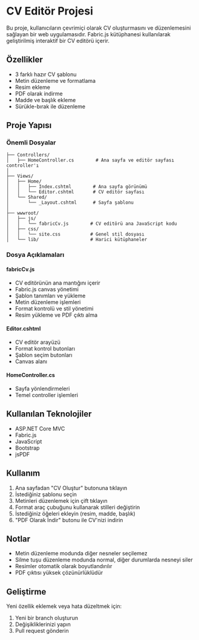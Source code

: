 # CV Editör Projesi

Bu proje, kullanıcıların çevrimiçi olarak CV oluşturmasını ve düzenlemesini sağlayan bir web uygulamasıdır. Fabric.js kütüphanesi kullanılarak geliştirilmiş interaktif bir CV editörü içerir.

## Özellikler

- 3 farklı hazır CV şablonu
- Metin düzenleme ve formatlama
- Resim ekleme
- PDF olarak indirme
- Madde ve başlık ekleme
- Sürükle-bırak ile düzenleme

## Proje Yapısı

### Önemli Dosyalar

```
├── Controllers/
│   ├── HomeController.cs        # Ana sayfa ve editör sayfası controller'ı
│
├── Views/
│   ├── Home/
│   │   ├── Index.cshtml        # Ana sayfa görünümü
│   │   └── Editor.cshtml       # CV editör sayfası
│   └── Shared/
│       └── _Layout.cshtml      # Sayfa şablonu
│
├── wwwroot/
│   ├── js/
│   │   └── fabricCv.js        # CV editörü ana JavaScript kodu
│   ├── css/
│   │   └── site.css           # Genel stil dosyası
│   └── lib/                   # Harici kütüphaneler
```

### Dosya Açıklamaları

#### fabricCv.js

- CV editörünün ana mantığını içerir
- Fabric.js canvas yönetimi
- Şablon tanımları ve yükleme
- Metin düzenleme işlemleri
- Format kontrolü ve stil yönetimi
- Resim yükleme ve PDF çıktı alma

#### Editor.cshtml

- CV editör arayüzü
- Format kontrol butonları
- Şablon seçim butonları
- Canvas alanı

#### HomeController.cs

- Sayfa yönlendirmeleri
- Temel controller işlemleri

## Kullanılan Teknolojiler

- ASP.NET Core MVC
- Fabric.js
- JavaScript
- Bootstrap
- jsPDF

## Kullanım

1. Ana sayfadan "CV Oluştur" butonuna tıklayın
2. İstediğiniz şablonu seçin
3. Metinleri düzenlemek için çift tıklayın
4. Format araç çubuğunu kullanarak stilleri değiştirin
5. İstediğiniz öğeleri ekleyin (resim, madde, başlık)
6. "PDF Olarak İndir" butonu ile CV'nizi indirin

## Notlar

- Metin düzenleme modunda diğer nesneler seçilemez
- Silme tuşu düzenleme modunda normal, diğer durumlarda nesneyi siler
- Resimler otomatik olarak boyutlandırılır
- PDF çıktısı yüksek çözünürlüklüdür

## Geliştirme

Yeni özellik eklemek veya hata düzeltmek için:

1. Yeni bir branch oluşturun
2. Değişikliklerinizi yapın
3. Pull request gönderin
